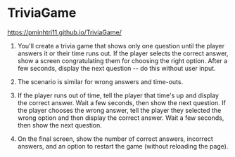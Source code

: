 # TriviaGame
https://pminhtri11.github.io/TriviaGame/

1. You'll create a trivia game that shows only one question until the player answers it or their time runs out.
If the player selects the correct answer, show a screen congratulating them for choosing the right option. After a few seconds, display the next question -- do this without user input.

2. The scenario is similar for wrong answers and time-outs.

3. If the player runs out of time, tell the player that time's up and display the correct answer. Wait a few seconds, then show the next question.
If the player chooses the wrong answer, tell the player they selected the wrong option and then display the correct answer. Wait a few seconds, then show the next question.

4. On the final screen, show the number of correct answers, incorrect answers, and an option to restart the game (without reloading the page).
